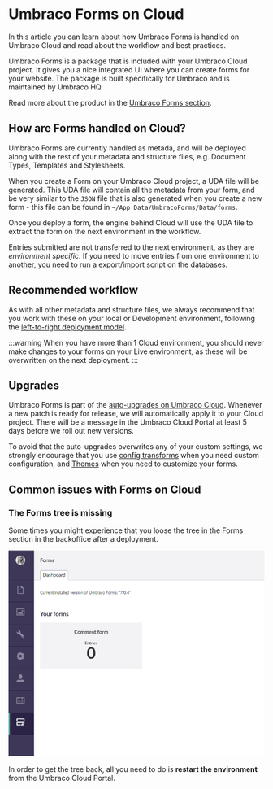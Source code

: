 # Umbraco Forms on Cloud

In this article you can learn about how Umbraco Forms is handled on Umbraco Cloud and read about the workflow and best practices.

Umbraco Forms is a package that is included with your Umbraco Cloud project. It gives you a nice integrated UI where you can create forms for your website. The package is built specifically for Umbraco and is maintained by Umbraco HQ.

Read more about the product in the [Umbraco Forms section](../../../Add-ons/UmbracoForms).

## How are Forms handled on Cloud?

Umbraco Forms are currently handled as metada, and will be deployed along with the rest of your metadata and structure files, e.g. Document Types, Templates and Stylesheets.

When you create a Form on your Umbraco Cloud project, a UDA file will be generated. This UDA file will contain all the metadata from your form, and be very similar to the `JSON` file that is also generated when you create a new form - this file can be found in `~/App_Data/UmbracoForms/Data/forms`.

Once you deploy a form, the engine behind Cloud will use the UDA file to extract the form on the next environment in the workflow.

Entries submitted are not transferred to the next environment, as they are *environment specific*. If you need to move entries from one environment to another, you need to run a export/import script on the databases.

## Recommended workflow

As with all other metadata and structure files, we always recommend that you work with these on your local or Development environment, following the [left-to-right deployment model](../../Deployment).

:::warning
When you have more than 1 Cloud environment, you should never make changes to your forms on your Live environment, as these will be overwritten on the next deployment.
:::

## Upgrades

Umbraco Forms is part of the [auto-upgrades on Umbraco Cloud](../../Upgrades). Whenever a new patch is ready for release, we will automatically apply it to your Cloud project. There will be a message in the Umbraco Cloud Portal at least 5 days before we roll out new versions.

To avoid that the auto-upgrades overwrites any of your custom settings, we strongly encourage that you use [config transforms](../../Set-Up/Config-Transforms) when you need custom configuration, and [Themes](../../../Add-ons/UmbracoForms/Developer/Themes) when you need to customize your forms.

## Common issues with Forms on Cloud

### The Forms tree is missing

Some times you might experience that you loose the tree in the Forms section in the backoffice after a deployment.

![Missing tree from Forms section](images/missing-forms-tree.png)

In order to get the tree back, all you need to do is **restart the environment** from the Umbraco Cloud Portal.
